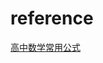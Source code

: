 
# reference
[高中数学常用公式](http://www.drhuang.com/chinese/science/%E5%88%9D%E4%B8%AD%E9%AB%98%E4%B8%AD%E6%95%B0%E7%90%86%E5%8C%96%E5%85%AC%E5%BC%8F%E5%A4%A7%E5%85%A8/gzsx2.htm)